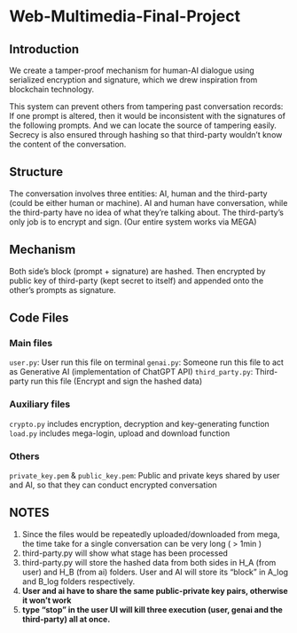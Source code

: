 # Web-Multimedia-Final-Project
## Introduction
We create a tamper-proof mechanism for human-AI dialogue using serialized encryption and signature, which we drew inspiration from blockchain technology.

This system can prevent others from tampering past conversation records: If one prompt is altered, then it would be inconsistent with the signatures of the following prompts. And we can locate the source of tampering easily. Secrecy is also ensured through hashing so that third-party wouldn’t know the content of the conversation.

## Structure
The conversation involves three entities: AI, human and the third-party (could be either human or machine). AI and human have conversation, while the third-party have no idea of what they’re talking about. The third-party’s only job is to encrypt and sign. (Our entire system works via MEGA)

## Mechanism
Both side’s block (prompt + signature) are hashed. Then encrypted by public key of third-party (kept secret to itself) and appended onto the other’s prompts as signature.

## Code Files
### Main files
`user.py`: User run this file on terminal
`genai.py`: Someone run this file to act as Generative AI (implementation of ChatGPT API)
`third_party.py`: Third-party run this file (Encrypt and sign the hashed data)

### Auxiliary files
`crypto.py` includes encryption, decryption and key-generating function
`load.py` includes mega-login, upload and download function

### Others
`private_key.pem` & `public_key.pem`: Public and private keys shared by user and AI, so that they can conduct encrypted conversation

## NOTES
1. Since the files would be repeatedly uploaded/downloaded from mega, the time take for a single conversation can be very long ( > 1min )
2. third-party.py will show what stage has been processed
3. third-party.py will store the hashed data from both sides in H_A (from user) and H_B (from ai) folders. User and AI will store its “block” in A_log and B_log folders respectively.
4. **User and ai have to share the same public-private key pairs, otherwise it won’t work**
5. **type “stop” in the user UI will kill three execution (user, genai and the third-party) all at once.**



